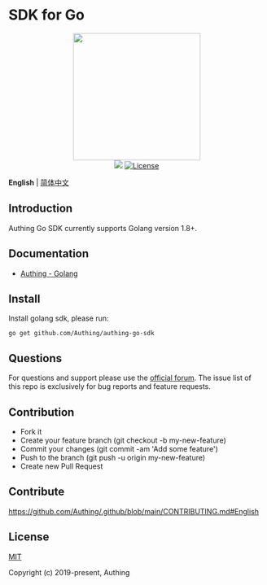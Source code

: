# SDK for Go

<div align=center>
  <img width="250" src="https://files.authing.co/authing-console/authing-logo-new-20210924.svg" />
</div>

<div align="center">
    <a href="https://forum.authing.cn/" target="_blank"><img src="https://img.shields.io/badge/chat-forum-blue" /></a>
    <a href="https://opensource.org/licenses/MIT" target="_blank"><img src="https://img.shields.io/badge/License-MIT-success" alt="License"></a>
</div>

**English** | [简体中文](./README.zh-CN.md)

## Introduction

Authing Go SDK currently supports Golang version 1.8+.

## Documentation
- [Authing - Golang](https://docs.authing.cn/v2/en/reference/sdk-for-go/)

## Install

Install golang sdk, please run:

```
go get github.com/Authing/authing-go-sdk
```

## Questions

For questions and support please use the [official forum](https://forum.authing.cn/). The issue list of this repo is exclusively for bug reports and feature requests.

## Contribution

- Fork it
- Create your feature branch (git checkout -b my-new-feature)
- Commit your changes (git commit -am 'Add some feature')
- Push to the branch (git push -u origin my-new-feature)
- Create new Pull Request
## Contribute

https://github.com/Authing/.github/blob/main/CONTRIBUTING.md#English


## License

[MIT](https://opensource.org/licenses/MIT)

Copyright (c) 2019-present, Authing
